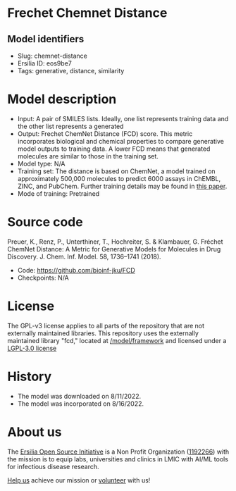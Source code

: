 # Frechet Chemnet Distance
## Model identifiers
- Slug: chemnet-distance
- Ersilia ID: eos9be7
- Tags: generative, distance, similarity

# Model description
- Input: A pair of SMILES lists. Ideally, one list represents training data and the other list represents a generated 
- Output: Frechet ChemNet Distance (FCD) score. This metric incorporates biological and chemical properties to compare generative model outputs to training data. A lower FCD means that generated molecules are similar to those in the training set. 
- Model type: N/A
- Training set: The distance is based on ChemNet, a model trained on approximately 500,000 molecules to predict 6000 assays in ChEMBL, ZINC, and PubChem. Further training details may be found in [this paper](https://pubs.rsc.org/en/content/articlelanding/2018/sc/c8sc00148k).
- Mode of training: Pretrained

# Source code
Preuer, K., Renz, P., Unterthiner, T., Hochreiter, S. & Klambauer, G. Fréchet ChemNet Distance: A Metric for Generative Models for Molecules in Drug Discovery. J. Chem. Inf. Model. 58, 1736–1741 (2018).

- Code: https://github.com/bioinf-jku/FCD
- Checkpoints: N/A

# License
The GPL-v3 license applies to all parts of the repository that are not externally maintained libraries. This repository uses the externally maintained library "fcd," located at [/model/framework](/model/framework) and licensed under a [LGPL-3.0 license](/model/framework/README.md)


# History 
- The model was downloaded on 8/11/2022.
- The model was incorporated on 8/16/2022.

# About us
The [Ersilia Open Source Initiative](https://ersilia.io) is a Non Profit Organization ([1192266](https://register-of-charities.charitycommission.gov.uk/charity-search/-/charity-details/5170657/full-print)) with the mission is to equip labs, universities and clinics in LMIC with AI/ML tools for infectious disease research.

[Help us](https://www.ersilia.io/donate) achieve our mission or [volunteer](https://www.ersilia.io/volunteer) with us!
